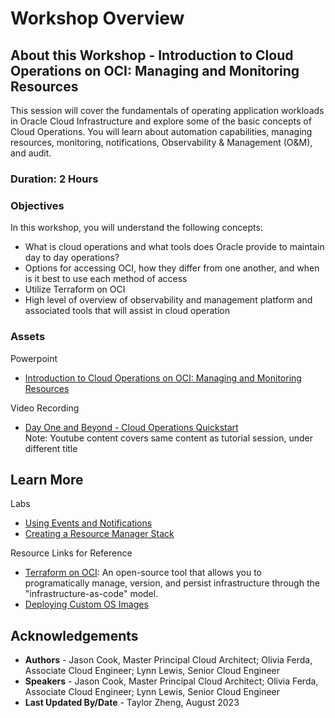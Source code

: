 # Workshop Overview

## About this Workshop - Introduction to Cloud Operations on OCI: Managing and Monitoring Resources

This session will cover the fundamentals of operating application workloads in Oracle Cloud Infrastructure and explore some of the basic concepts of Cloud Operations. You will learn about automation capabilities, managing resources, monitoring, notifications, Observability & Management (O&M), and audit.

### **Duration: 2 Hours**

### Objectives

In this workshop, you will understand the following concepts:
* What is cloud operations and what tools does Oracle provide to maintain day to day operations?
* Options for accessing OCI, how they differ from one another, and when is it best to use each method of access
* Utilize Terraform on OCI
* High level of overview of observability and management platform and associated tools that will assist in cloud operation 



### **Assets**

Powerpoint
* [Introduction to Cloud Operations on OCI: Managing and Monitoring Resources](https://objectstorage.us-ashburn-1.oraclecloud.com/p/CAgwV9BII3DEVlbnf1w_MqBWD8ft5kAGd9rlxtvSzLVgB8jkqrqedaFNr1LfKJj9/n/ociobtnas/b/Cloud_Operations/o/TUT2552%20%20Introduction%20to%20Cloud%20Operations%20on%20OCI-%20Managing%20and%20Monitoring%20Resources%20.pdf)

Video Recording
* [Day One and Beyond - Cloud Operations Quickstart](https://www.youtube.com/watch?v=27tOHydv3xI&ab_channel=OracleLearning)
<br>Note: Youtube content covers same content as tutorial session, under different title

## Learn More

Labs
* [Using Events and Notifications](https://livelabs.oracle.com/pls/apex/f?p=133:180:15347202241404::::wid:653)
* [Creating a Resource Manager Stack](https://livelabs.oracle.com/pls/apex/f?p=133:180:17001920275258::::wid:611)

Resource Links for Reference
* [Terraform on OCI](https://docs.oracle.com/en-us/iaas/Content/API/SDKDocs/terraform.htm): An open-source tool that allows you to programatically manage, version, and persist infrastructure through the "infrastructure-as-code" model.
* [Deploying Custom OS Images](https://docs.oracle.com/en-us/iaas/Content/Resources/Assets/whitepapers/deploying-custom-os-images.pdf)

## Acknowledgements
* **Authors** - Jason Cook, Master Principal Cloud Architect; Olivia Ferda, Associate Cloud Engineer; Lynn Lewis, Senior Cloud Engineer
* **Speakers** -  Jason Cook, Master Principal Cloud Architect; Olivia Ferda, Associate Cloud Engineer; Lynn Lewis, Senior Cloud Engineer
* **Last Updated By/Date** - Taylor Zheng, August 2023

